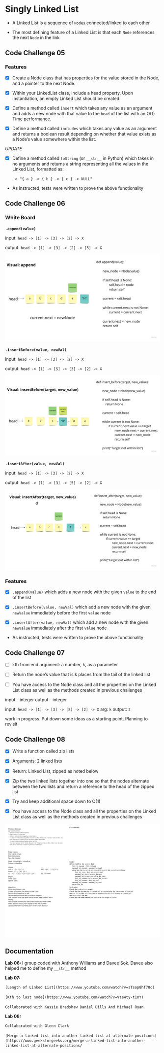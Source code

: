 # Singly Linked List

-   A Linked List is a sequence of `Nodes` connected/linked to each other

-   The most defining feature of a Linked List is that each `Node` references the next `Node` in the link

## Code Challenge 05

### Features

-   [x] Create a Node class that has properties for the value stored in the Node, and a pointer to the next Node.

-   [x] Within your LinkedList class, include a head property. Upon instantiation, an empty Linked List should be created.

-   [x] Define a method called `insert` which takes any value as an argument and adds a new node with that value to the `head` of the list with an O(1) Time performance.

-   [x] Define a method called `includes` which takes any value as an argument and returns a boolean result depending on whether that value exists as a Node’s value somewhere within the list.

_UPDATE_

-   [x] Define a method called `toString` (or `__str__` in Python) which takes in no arguments and returns a string representing all the values in the Linked List, formatted as:

    -   `"{ a } -> { b } -> { c } -> NULL"`

-   As instructed, tests were written to prove the above functionality

## Code Challenge 06

### White Board

**`.append(value)`**

input: `head -> [1] -> [3] -> [2] -> X`

output: `head -> [1] -> [3] -> [2] -> [5] -> X`

![append](./assets/append.jpg)

**`.insertBefore(value, newVal)`**

input: `head -> [1] -> [3] -> [2] -> X`

output: `head -> [1] -> [5] -> [3] -> [2] -> X`

![Insert Before](./assets/insert_before.jpg)

**`.insertAfter(value, newVal)`**

input: `head -> [1] -> [3] -> [2] -> X`

output: `head -> [1] -> [3] -> [5] -> [2] -> X`

![Insert After](./assets/insert_after.jpg)

### Features

-   [x] `.append(value)` which adds a new node with the given `value` to the end of the list

-   [x] `.insertBefore(value, newVal)` which add a new node with the given `newValue` immediately before the first `value` node

-   [x] `.insertAfter(value, newVal)` which add a new node with the given `newValue` immediately after the first `value` node

-   As instructed, tests were written to prove the above functionality

## Code Challenge 07

-   [ ] kth from end
        argument: a number, k, as a parameter

-   [ ] Return the node’s value that is k places from the tail of the linked list

-   [ ] You have access to the Node class and all the properties on the Linked List class as well as the methods created in previous challenges

input - integer
output - integer

input: `head -> [1] -> [3] -> [8] -> [2] -> X`
arg: `k`
output: `2`

work in progress. Put down some ideas as a starting point. Planning to revisit

## Code Challenge 08

-   [x] Write a function called zip lists

-   [x] Arguments: 2 linked lists

-   [x] Return: Linked List, zipped as noted below

-   [x] Zip the two linked lists together into one so that the nodes alternate between the two lists and return a reference to the head of the zipped list

-   [x] Try and keep additional space down to O(1)

-   [x] You have access to the Node class and all the properties on the Linked List class as well as the methods created in previous challenges

![zip-link-lists](assets/zip-link-lists.png)

## Documentation

**Lab 06:** I group coded with Anthony Williams and Davee Sok. Davee also helped me to define my `__str__` method

**Lab 07:**

    [Length of Linked List](https://www.youtube.com/watch?v=sTsop8hf78c)

    [Kth to last node](https://www.youtube.com/watch?v=Vta4ty-t1nY)

    Collaborated with Kassie Bradshaw Daniel Dills And Michael Ryan

**Lab 08:**

    Collaborated with Glenn Clark

    [Merge a linked list into another linked list at alternate positions](https://www.geeksforgeeks.org/merge-a-linked-list-into-another-linked-list-at-alternate-positions/
